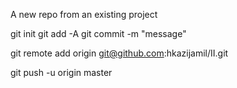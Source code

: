 A new repo from an existing project

git init
git add -A
git commit -m "message"

git remote add origin git@github.com:hkazijamil/II.git

git push -u origin master